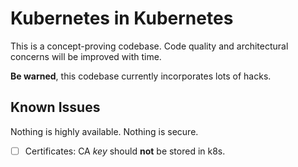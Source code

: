 # Kubernetes in Kubernetes

This is a concept-proving codebase. Code quality and architectural concerns will be improved with time.

**Be warned**, this codebase currently incorporates lots of hacks.



## Known Issues

Nothing is highly available. Nothing is secure.

- [ ] Certificates: CA _key_ should **not** be stored in k8s.